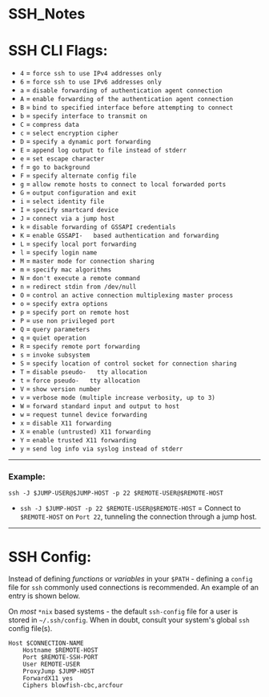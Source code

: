 # SSH_Notes

# SSH CLI Flags:

-   `4`  = `force ssh to use IPv4 addresses only`
-   `6`  = `force ssh to use IPv6 addresses only`
-   `a`  = `disable forwarding of authentication agent connection`
-   `A`  = `enable forwarding of the authentication agent connection`
-   `B`  = `bind to specified interface before attempting to connect`
-   `b`  = `specify interface to transmit on`
-   `C`  = `compress data`
-   `c`  = `select encryption cipher`
-   `D`  = `specify a dynamic port forwarding`
-   `E`  = `append log output to file instead of stderr`
-   `e`  = `set escape character`
-   `f`  = `go to background`
-   `F`  = `specify alternate config file`
-   `g`  = `allow remote hosts to connect to local forwarded ports`
-   `G`  = `output configuration and exit`
-   `i`  = `select identity file`
-   `I`  = `specify smartcard device`
-   `J`  = `connect via a jump host`
-   `k`  = `disable forwarding of GSSAPI credentials`
-   `K`  = `enable GSSAPI-   based authentication and forwarding`
-   `L`  = `specify local port forwarding`
-   `l`  = `specify login name`
-   `M`  = `master mode for connection sharing`
-   `m`  = `specify mac algorithms`
-   `N`  = `don't execute a remote command`
-   `n`  = `redirect stdin from /dev/null`
-   `O`  = `control an active connection multiplexing master process`
-   `o`  = `specify extra options`
-   `p`  = `specify port on remote host`
-   `P`  = `use non privileged port`
-   `Q`  = `query parameters`
-   `q`  = `quiet operation`
-   `R`  = `specify remote port forwarding`
-   `s`  = `invoke subsystem`
-   `S`  = `specify location of control socket for connection sharing`
-   `T`  = `disable pseudo-   tty allocation`
-   `t`  = `force pseudo-   tty allocation`
-   `V`  = `show version number`
-   `v`  = `verbose mode (multiple increase verbosity, up to 3)`
-   `W`  = `forward standard input and output to host`
-   `w`  = `request tunnel device forwarding`
-   `x`  = `disable X11 forwarding`
-   `X`  = `enable (untrusted) X11 forwarding`
-   `Y`  = `enable trusted X11 forwarding`
-   `y`  = `send log info via syslog instead of stderr`

* * *

### Example:

`ssh -J $JUMP-USER@$JUMP-HOST -p 22 $REMOTE-USER@$REMOTE-HOST`
-   `ssh -J $JUMP-HOST -p 22 $REMOTE-USER@$REMOTE-HOST`  = Connect to `$REMOTE-HOST` on `Port 22`, tunneling the connection through a jump host.

* * *

# SSH Config:

Instead of defining _functions_ or _variables_ in your `$PATH` - defining a `config` file for `ssh` commonly used connections is recommended. An example of an entry is shown below.

On _most_ `*nix` based systems - the default `ssh-config` file for a user is stored in `~/.ssh/config`.  When in doubt, consult your system's global `ssh` config file(s).

```
Host $CONNECTION-NAME
	Hostname $REMOTE-HOST
	Port $REMOTE-SSH-PORT
	User REMOTE-USER
	ProxyJump $JUMP-HOST
	ForwardX11 yes
	Ciphers blowfish-cbc,arcfour

```
